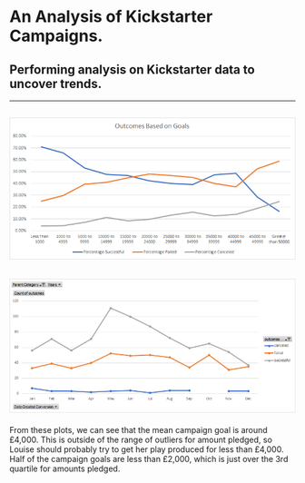 # **An Analysis of Kickstarter Campaigns.**
## Performing analysis on Kickstarter data to uncover trends.
---
![](https://github.com/keyoumao/kickstarter-analysis/blob/master/Fig.%205_Outcomes%20based%20on%20goals_line%20chart_plays.png)
---
![alt text](https://github.com/keyoumao/kickstarter-analysis/blob/master/Fig.%206_Outcomes%20based%20on%20launch%20date_line%20chart_theater.png)
---
From these plots, we can see that the mean campaign goal is around £4,000. This is outside of the range of outliers for amount pledged, so Louise should probably try to get her play produced for less than £4,000. Half of the campaign goals are less than £2,000, which is just over the 3rd quartile for amounts pledged.

